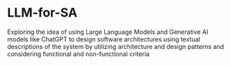 # LLM-for-SA

Exploring the idea of using Large Language Models and Generative AI models like ChatGPT to design software architectures using textual descriptions of the system by utilizing architecture and design patterns and considering functional and non-functional criteria
